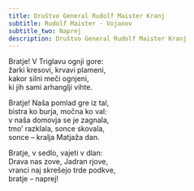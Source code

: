 ```yaml
---
title: Društvo General Rudolf Maister Kranj
subtitle: Rudolf Maister - Vojanov
subtitle_two: Naprej
description: Društvo General Rudolf Maister Kranj
---
```

 
Bratje! V Triglavu ognji gore:  
žarki kresovi, krvavi plameni,  
kakor silni meči ognjeni,  
ki jih sami arhanglji vihte.

Bratje! Naša pomlad gre iz tal,  
bistra ko burja, močna ko val:  
v naša domovja se je zagnala,  
tmo’ razklala, sonce skovala,  
sonce – kralja Matjaža dan.

Bratje, v sedlo, vajeti v dlan:  
Drava nas zove, Jadran rjove,  
vranci naj skrešejo trde podkve,  
bratje – naprej!